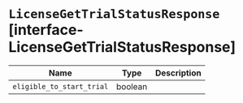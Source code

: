 # `LicenseGetTrialStatusResponse` [interface-LicenseGetTrialStatusResponse]

| Name | Type | Description |
| - | - | - |
| `eligible_to_start_trial` | boolean | &nbsp; |
